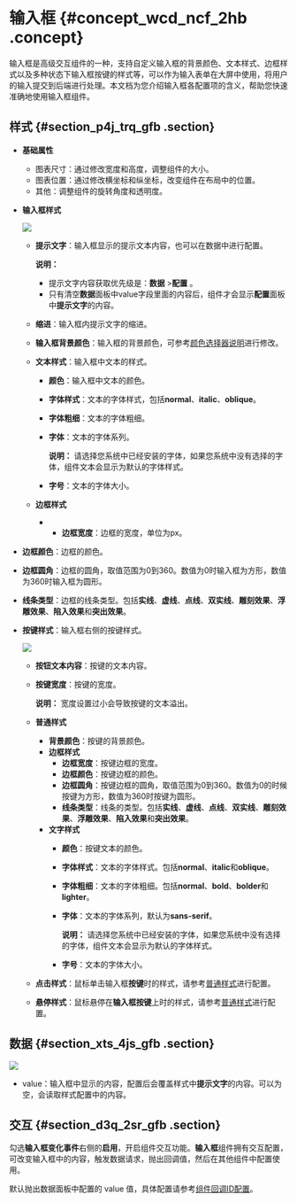 # 输入框 {#concept_wcd_ncf_2hb .concept}

输入框是高级交互组件的一种，支持自定义输入框的背景颜色、文本样式、边框样式以及多种状态下输入框按键的样式等，可以作为输入表单在大屏中使用，将用户的输入提交到后端进行处理。本文档为您介绍输入框各配置项的含义，帮助您快速准确地使用输入框组件。

## 样式 {#section_p4j_trq_gfb .section}

-   **基础属性**

    -   图表尺寸：通过修改宽度和高度，调整组件的大小。
    -   图表位置：通过修改横坐标和纵坐标，改变组件在布局中的位置。
    -   其他：调整组件的旋转角度和透明度。
-   **输入框样式**

    ![](http://static-aliyun-doc.oss-cn-hangzhou.aliyuncs.com/assets/img/148031/155807404341632_zh-CN.png)

    -   **提示文字**：输入框显示的提示文本内容，也可以在数据中进行配置。

        **说明：** 

        -   提示文字内容获取优先级是：**数据** \>**配置** 。
        -   只有清空**数据**面板中value字段里面的内容后，组件才会显示**配置**面板中**提示文字**的内容。
    -   **缩进**：输入框内提示文字的缩进。
    -   **输入框背景颜色**：输入框的背景颜色，可参考[颜色选择器说明](cn.zh-CN/用户指南/管理组件/设置组件样式/配置项说明.md#section_kdw_vj4_t2b)进行修改。
    -   **文本样式**：输入框中文本的样式。
        -   **颜色**：输入框中文本的颜色。
        -   **字体样式**：文本的字体样式，包括**normal**、**italic**、**oblique**。
        -   **字体粗细**：文本的字体粗细。
        -   **字体**：文本的字体系列。

            **说明：** 请选择您系统中已经安装的字体，如果您系统中没有选择的字体，组件文本会显示为默认的字体样式。

        -   **字号**：文本的字体大小。
    -   **边框样式** 
        -   -   **边框宽度**：边框的宽度，单位为px。
-   **边框颜色**：边框的颜色。
-   **边框圆角**：边框的圆角，取值范围为0到360。数值为0时输入框为方形，数值为360时输入框为圆形。
-   **线条类型**：边框的线条类型。包括**实线**、**虚线**、**点线**、**双实线**、**雕刻效果**、**浮雕效果**、**陷入效果**和**突出效果**。
-   **按键样式**：输入框右侧的按键样式。

    ![](http://static-aliyun-doc.oss-cn-hangzhou.aliyuncs.com/assets/img/148031/155807404441633_zh-CN.png)

    -   **按钮文本内容**：按键的文本内容。
    -   **按键宽度**：按键的宽度。

        **说明：** 宽度设置过小会导致按键的文本溢出。

    -   **普通样式** 
        -   **背景颜色**：按键的背景颜色。
        -   **边框样式** 
            -   **边框宽度**：按键边框的宽度。
            -   **边框颜色**：按键边框的颜色。
            -   **边框圆角**：按键边框的圆角，取值范围为0到360。数值为0的时候按键为方形，数值为360时按键为圆形。
            -   **线条类型**：线条的类型。包括**实线**、**虚线**、**点线**、**双实线**、**雕刻效果**、**浮雕效果**、**陷入效果**和**突出效果**。
        -   **文字样式** 
            -   **颜色**：按键文本的颜色。
            -   **字体样式**：文本的字体样式。包括**normal**、**italic**和**oblique**。
            -   **字体粗细**：文本的字体粗细。包括**normal**、**bold**、**bolder**和**lighter**。
            -   **字体**：文本的字体系列，默认为**sans-serif**。

                **说明：** 请选择您系统中已经安装的字体，如果您系统中没有选择的字体，组件文本会显示为默认的字体样式。

            -   **字号**：文本的字体大小。
    -   **点击样式**：鼠标单击输入框**按键**时的样式，请参考[普通样式](#putong)进行配置。
    -   **悬停样式**：鼠标悬停在**输入框按键**上时的样式，请参考[普通样式](#putong)进行配置。

## 数据 {#section_xts_4js_gfb .section}

![](http://static-aliyun-doc.oss-cn-hangzhou.aliyuncs.com/assets/img/148031/155807404441634_zh-CN.png)

-   value：输入框中显示的内容，配置后会覆盖样式中**提示文字**的内容。可以为空，会读取样式配置中的内容。

## 交互 {#section_d3q_2sr_gfb .section}

勾选**输入框变化事件**右侧的**启用**，开启组件交互功能。**输入框**组件拥有交互配置，可改变输入框中的内容，触发数据请求，抛出回调值，然后在其他组件中配置使用。

默认抛出数据面板中配置的 value 值，具体配置请参考[组件回调ID配置](../cn.zh-CN/最佳实践/配置数字翻牌器组件的回调ID.md#)。

